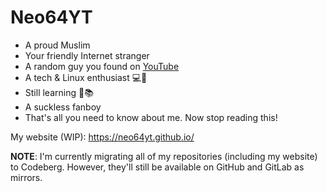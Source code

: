 # Neo64YT

* A proud Muslim
* Your friendly Internet stranger
* A random guy you found on [YouTube](https://www.youtube.com/channel/UCPUeyD6WkLAN_idjMHVPBWw)
* A tech & Linux enthusiast 💻🐧
* Still learning 👀📚
* A suckless fanboy
* That's all you need to know about me. Now stop reading this!

My website (WIP): https://neo64yt.github.io/

**NOTE**: I'm currently migrating all of my repositories (including my website) to Codeberg. However, they'll still be available on GitHub and GitLab as mirrors.
